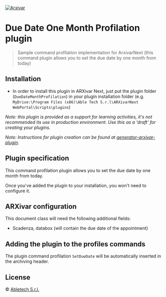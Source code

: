 [![Arxivar](http://portal.arxivar.it/download/resources/loghi/Logo-ARXivar_orizzontale-nero.png)](http://www.arxivar.it/)

# Due Date One Month Profilation plugin

> Sample command profilation implementation for ArxivarNext (this command plugin allows you to set the due date by one month from today)

## Installation

* In order to install this plugin in ARXivar Next, just put the plugin folder (`DueDateMonthProfilation`) in your plugin installation folder (e.g. `MyDrive:\Program Files (x86)\Able Tech S.r.l\ARXivarNext WebPortal\Scripts\plugins`)

_Note: this plugin is provided as a support for learning activities, it's not recommended its use in production environment. Use this as a 'draft' for creating your plugins._

_Note: Instructions for plugin creation can be found at [generator-arxivar-plugin](https://github.com/Arxivar/PluginGenerator/blob/master/README.md)._

## Plugin specification

This command profilation plugin allows you to set the due date by one month from today.

Once you've added the plugin to your installation, you won't need to configure it.

## ARXivar configuration

This document class will need the following additional fields:

- Scadenza, databox (will contain the due date of the appointment)

## Adding the plugin to the profiles commands

The plugin command profilation `SetDueDate` will be automatically inserted in the archiving header.

## License

 © [Abletech S.r.l.](http://www.arxivar.it/)


